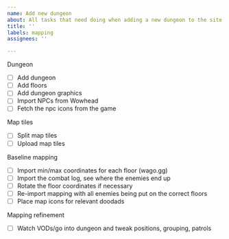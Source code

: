 ```yaml
---
name: Add new dungeon
about: All tasks that need doing when adding a new dungeon to the site.
title: ''
labels: mapping
assignees: ''

---
```


Dungeon
- [ ] Add dungeon
- [ ] Add floors
- [ ] Add dungeon graphics
- [ ] Import NPCs from Wowhead
- [ ] Fetch the npc icons from the game

Map tiles
- [ ] Split map tiles
- [ ] Upload map tiles

Baseline mapping
- [ ] Import min/max coordinates for each floor (wago.gg)
- [ ] Import the combat log, see where the enemies end up
- [ ] Rotate the floor coordinates if necessary
- [ ] Re-import mapping with all enemies being put on the correct floors
- [ ] Place map icons for relevant doodads

Mapping refinement
- [ ] Watch VODs/go into dungeon and tweak positions, grouping, patrols
